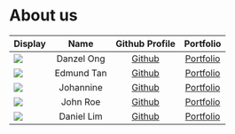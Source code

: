 # About us

Display | Name | Github Profile | Portfolio 
--------|:----:|:--------------:|:---------:
![](https://via.placeholder.com/100.png?text=Photo) | Danzel Ong | [Github](https://github.com/dojh111) | [Portfolio](docs/team/johndoe.md)
![](https://via.placeholder.com/100.png?text=Photo) | Edmund Tan | [Github](https://github.com/EdmundEXE) | [Portfolio](docs/team/johndoe.md)
![](https://via.placeholder.com/100.png?text=Photo) | Johannine | [Github](https://github.com/) | [Portfolio](docs/team/johndoe.md)
![](https://via.placeholder.com/100.png?text=Photo) | John Roe | [Github](https://github.com/) | [Portfolio](docs/team/johndoe.md)
![](https://via.placeholder.com/100.png?text=Photo) | Daniel Lim | [Github](https://github.com/daniellimzj) | [Portfolio](docs/team/johndoe.md)
